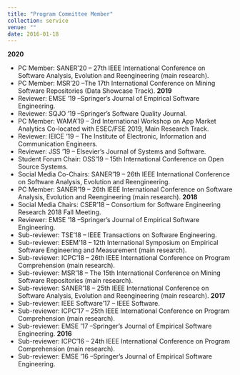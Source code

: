 ```yaml
---
title: "Program Committee Member"
collection: service
venue: ""
date: 2016-01-18
---
```

**2020**
* PC Member: SANER’20 – 27th IEEE International Conference on Software Analysis, Evolution and Reengineering (main research).
* PC Member: MSR’20 –The 17th International Conference on Mining Software Repositories (Data Showcase Track).
**2019**
* Reviewer: EMSE ’19 –Springer’s Journal of Empirical Software Engineering.
* Reviewer: SQJO ’19 –Springer’s Software Quality Journal.
* PC Member: WAMA’19 – 3rd International Workshop on App Market Analytics Co-located with ESEC/FSE 2019, Main Research Track.
* Reviewer: IEICE ’19 – The Institute of Electronic, Information and Communication Engineers.
* Reviewer: JSS ’19 – Elsevier’s Journal of Systems and Software.
* Student Forum Chair: OSS’19 – 15th International Conference on Open Source Systems.
* Social Media Co-Chairs: SANER’19 – 26th IEEE International Conference on Software Analysis, Evolution and Reengineering.
* PC Member: SANER’19 – 26th IEEE International Conference on Software Analysis, Evolution and Reengineering (main research).
**2018**
* Social Media Chairs: CSER’18 – Consortium for Software Engineering Research 2018 Fall Meeting.
* Reviewer: EMSE ’18 –Springer’s Journal of Empirical Software Engineering.
* Sub-reviewer: TSE’18 – IEEE Transactions on Software Engineering.
* Sub-reviewer: ESEM’18 – 12th International Symposium on Empirical Software Engineering and Measurement (main research).
* Sub-reviewer: ICPC’18 – 26th IEEE International Conference on Program Comprehension (main research).
* Sub-reviewer: MSR’18 – The 15th International Conference on Mining Software Repositories (main research).
* Sub-reviewer: SANER’18 – 25th IEEE International Conference on Software Analysis, Evolution and Reengineering (main research).
**2017**
* Sub-reviewer: IEEE Software’17 – IEEE Software.
* Sub-reviewer: ICPC’17 – 25th IEEE International Conference on Program Comprehension (main research).
* Sub-reviewer: EMSE ’17 –Springer’s Journal of Empirical Software Engineering.
**2016**
* Sub-reviewer: ICPC’16 – 24th IEEE International Conference on Program Comprehension (main research).
* Sub-reviewer: EMSE ’16 –Springer’s Journal of Empirical Software Engineering.